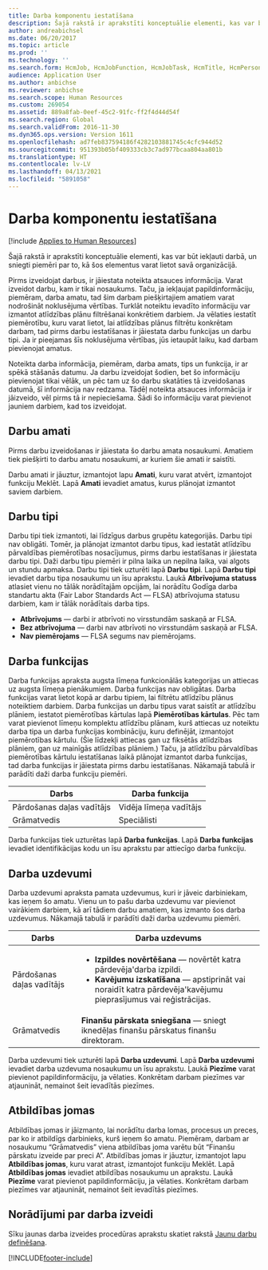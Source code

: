```yaml
---
title: Darba komponentu iestatīšana
description: Šajā rakstā ir aprakstīti konceptuālie elementi, kas var būt iekļauti darbā, un sniegti piemēri par to, kā šos elementus varat lietot savā organizācijā.
author: andreabichsel
ms.date: 06/20/2017
ms.topic: article
ms.prod: ''
ms.technology: ''
ms.search.form: HcmJob, HcmJobFunction, HcmJobTask, HcmTitle, HcmPersonnelManagementWorkspace
audience: Application User
ms.author: anbichse
ms.reviewer: anbichse
ms.search.scope: Human Resources
ms.custom: 269054
ms.assetid: 889a8fab-0eef-45c2-91fc-ff2f4d44d54f
ms.search.region: Global
ms.search.validFrom: 2016-11-30
ms.dyn365.ops.version: Version 1611
ms.openlocfilehash: ad7feb837594186f4282103881745c4cfc944d52
ms.sourcegitcommit: 951393b05bf409333cb3c7ad977bcaa804aa801b
ms.translationtype: HT
ms.contentlocale: lv-LV
ms.lasthandoff: 04/13/2021
ms.locfileid: "5891058"
---
```

# <a name="set-up-the-components-of-a-job"></a>Darba komponentu iestatīšana

[!include [Applies to Human Resources](../includes/applies-to-hr.md)]

Šajā rakstā ir aprakstīti konceptuālie elementi, kas var būt iekļauti darbā, un sniegti piemēri par to, kā šos elementus varat lietot savā organizācijā. 

Pirms izveidojat darbus, ir jāiestata noteikta atsauces informācija. Varat izveidot darbu, kam ir tikai nosaukums. Taču, ja iekļaujat papildinformāciju, piemēram, darba amatu, tad šim darbam piešķirtajiem amatiem varat nodrošināt noklusējuma vērtības. Turklāt noteiktu ievadīto informāciju var izmantot atlīdzības plānu filtrēšanai konkrētiem darbiem. Ja vēlaties iestatīt piemērotību, kuru varat lietot, lai atlīdzības plānus filtrētu konkrētam darbam, tad pirms darbu iestatīšanas ir jāiestata darbu funkcijas un darbu tipi. Ja ir pieejamas šīs noklusējuma vērtības, jūs ietaupāt laiku, kad darbam pievienojat amatus. 

Noteikta darba informācija, piemēram, darba amats, tips un funkcija, ir ar spēkā stāšanās datumu. Ja darbu izveidojat šodien, bet šo informāciju pievienojat tikai vēlāk, un pēc tam uz šo darbu skatāties tā izveidošanas datumā, šī informācija nav redzama. Tādēļ noteikta atsauces informācija ir jāizveido, vēl pirms tā ir nepieciešama. Šādi šo informāciju varat pievienot jauniem darbiem, kad tos izveidojat.

## <a name="job-titles"></a>Darbu amati
Pirms darbu izveidošanas ir jāiestata šo darbu amata nosaukumi. Amatiem tiek piešķirti to darbu amatu nosaukumi, ar kuriem šie amati ir saistīti. 

Darbu amati ir jāuztur, izmantojot lapu **Amati**, kuru varat atvērt, izmantojot funkciju Meklēt. Lapā **Amati** ievadiet amatus, kurus plānojat izmantot saviem darbiem.

## <a name="job-types"></a>Darbu tipi
Darbu tipi tiek izmantoti, lai līdzīgus darbus grupētu kategorijās. Darbu tipi nav obligāti. Tomēr, ja plānojat izmantot darbu tipus, kad iestatāt atlīdzību pārvaldības piemērotības nosacījumus, pirms darbu iestatīšanas ir jāiestata darbu tipi. Daži darbu tipu piemēri ir pilna laika un nepilna laika, vai algots un stundu apmaksa. Darbu tipi tiek uzturēti lapā **Darbu tipi**. Lapā **Darbu tipi** ievadiet darbu tipa nosaukumu un īsu aprakstu. Laukā **Atbrīvojuma statuss** atlasiet vienu no tālāk norādītajām opcijām, lai norādītu Godīga darba standartu akta (Fair Labor Standards Act — FLSA) atbrīvojuma statusu darbiem, kam ir tālāk norādītais darba tips.

-   **Atbrīvojums** — darbi ir atbrīvoti no virsstundām saskaņā ar FLSA.
-   **Bez atbrīvojuma** — darbi nav atbrīvoti no virsstundām saskaņā ar FLSA.
-   **Nav piemērojams** — FLSA segums nav piemērojams.

## <a name="job-functions"></a>Darba funkcijas
Darba funkcijas apraksta augsta līmeņa funkcionālās kategorijas un attiecas uz augsta līmeņa pienākumiem. Darba funkcijas nav obligātas. Darba funkcijas varat lietot kopā ar darbu tipiem, lai filtrētu atlīdzību plānus noteiktiem darbiem. Darba funkcijas un darbu tipus varat saistīt ar atlīdzību plāniem, iestatot piemērotības kārtulas lapā **Piemērotības kārtulas**. Pēc tam varat pievienot līmeņu komplektu atlīdzību plānam, kurš attiecas uz noteiktu darba tipa un darba funkcijas kombināciju, kuru definējāt, izmantojot piemērotības kārtulu. (Šie līdzekļi attiecas gan uz fiksētās atlīdzības plāniem, gan uz mainīgās atlīdzības plāniem.) Taču, ja atlīdzību pārvaldības piemērotības kārtulu iestatīšanas laikā plānojat izmantot darba funkcijas, tad darba funkcijas ir jāiestata pirms darbu iestatīšanas. Nākamajā tabulā ir parādīti daži darba funkciju piemēri.

| Darbs           | Darba funkcija         |
|---------------|----------------------|
| Pārdošanas daļas vadītājs | Vidēja līmeņa vadītājs    |
| Grāmatvedis    | Speciālisti        |

Darba funkcijas tiek uzturētas lapā **Darba funkcijas**. Lapā **Darba funkcijas** ievadiet identifikācijas kodu un īsu aprakstu par attiecīgo darba funkciju.

## <a name="job-tasks"></a>Darba uzdevumi
Darba uzdevumi apraksta pamata uzdevumus, kuri ir jāveic darbiniekam, kas ieņem šo amatu. Vienu un to pašu darba uzdevumu var pievienot vairākiem darbiem, kā arī tādiem darbu amatiem, kas izmanto šos darba uzdevumus. Nākamajā tabulā ir parādīti daži darba uzdevumu piemēri.

<table>
<thead>
<tr class="header">
<th>Darbs</th>
<th>Darba uzdevums</th>
</tr>
</thead>
<tbody>
<tr class="odd">
<td>Pārdošanas daļas vadītājs</td>
<td><ul>
<li><strong>Izpildes novērtēšana</strong> — novērtēt katra pārdevēja&#39;darba izpildi.</li>
<li><strong>Kavējumu izskatīšana</strong> — apstiprināt vai noraidīt katra pārdevēja&#39;kavējumu pieprasījumus vai reģistrācijas.</li>
</ul></td>
</tr>
<tr class="even">
<td>Grāmatvedis</td>
<td><strong>Finanšu pārskata sniegšana</strong> — sniegt iknedēļas finanšu pārskatus finanšu direktoram.</td>
</tr>
</tbody>
</table>

Darba uzdevumi tiek uzturēti lapā **Darba uzdevumi**. Lapā **Darba uzdevumi** ievadiet darba uzdevuma nosaukumu un īsu aprakstu. Laukā **Piezīme** varat pievienot papildinformāciju, ja vēlaties. Konkrētam darbam piezīmes var atjaunināt, nemainot šeit ievadītās piezīmes.

## <a name="areas-of-responsibility"></a>Atbildības jomas
Atbildības jomas ir jāizmanto, lai norādītu darba lomas, procesus un preces, par ko ir atbildīgs darbinieks, kurš ieņem šo amatu. Piemēram, darbam ar nosaukumu “Grāmatvedis” viena atbildības joma varētu būt “Finanšu pārskatu izveide par preci A”. Atbildības jomas ir jāuztur, izmantojot lapu **Atbildības jomas**, kuru varat atrast, izmantojot funkciju Meklēt. Lapā **Atbildības jomas** ievadiet atbildības nosaukumu un aprakstu. Laukā **Piezīme** varat pievienot papildinformāciju, ja vēlaties. Konkrētam darbam piezīmes var atjaunināt, nemainot šeit ievadītās piezīmes.

## <a name="steps-for-creating-a-job"></a>Norādījumi par darba izveidi
Sīku jaunas darba izveides procedūras aprakstu skatiet rakstā [Jaunu darbu definēšana](./hr-personnel-define-jobs.md). 


[!INCLUDE[footer-include](../includes/footer-banner.md)]